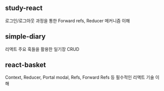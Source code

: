 ## study-react
로그인/로그아웃 과정을 통한 Forward refs, Reducer 메커니즘 이해

## simple-diary
리액트 주요 훅들을 활용한 일기장 CRUD

## react-basket
Context, Reducer, Portal modal, Refs, Forward Refs 등 필수적인 리액트 기술 이해

